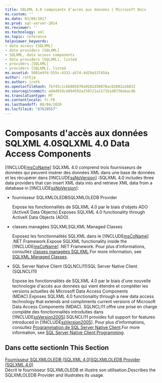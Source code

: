 ```yaml
---
title: SQLXML 4,0 composants d’accès aux données | Microsoft Docs
ms.custom: ''
ms.date: 03/09/2017
ms.prod: sql-server-2014
ms.reviewer: ''
ms.technology: xml
ms.topic: reference
helpviewer_keywords:
- data access [SQLXML]
- data providers [SQLXML]
- SQLXML, data access components
- data providers [SQLXML], listed
- providers [SQLXML]
- providers [SQLXML], listed
ms.assetid: 5001e9fd-555c-4332-a57d-4d29a537454a
author: rothja
ms.author: jroth
ms.openlocfilehash: 7b745c1cbb085870a9282d30078ac82882a16032
ms.sourcegitcommit: ad4d92dce894592a259721a1571b1d8736abacdb
ms.translationtype: MT
ms.contentlocale: fr-FR
ms.lasthandoff: 08/04/2020
ms.locfileid: "87610557"
---
```

# <a name="sqlxml-40-data-access-components"></a><span data-ttu-id="00aac-102">Composants d'accès aux données SQLXML 4.0</span><span class="sxs-lookup"><span data-stu-id="00aac-102">SQLXML 4.0 Data Access Components</span></span>
  [!INCLUDE[msCoName](../../../includes/msconame-md.md)] <span data-ttu-id="00aac-103">SQLXML 4.0 comprend trois fournisseurs de données qui peuvent insérer des données XML dans une base de données et les récupérer dans [!INCLUDE[ssNoVersion](../../../includes/ssnoversion-md.md)] :</span><span class="sxs-lookup"><span data-stu-id="00aac-103">SQLXML 4.0 includes three data providers that can insert XML data into and retrieve XML data from a database in [!INCLUDE[ssNoVersion](../../../includes/ssnoversion-md.md)]:</span></span>  
  
-   <span data-ttu-id="00aac-104">fournisseur SQLXMLOLEDB</span><span class="sxs-lookup"><span data-stu-id="00aac-104">SQLXMLOLEDB Provider</span></span>  
  
     <span data-ttu-id="00aac-105">Expose les fonctionnalités de SQLXML 4.0 par le biais d'objets ADO (ActiveX Data Objects).</span><span class="sxs-lookup"><span data-stu-id="00aac-105">Exposes SQLXML 4.0 functionality through ActiveX Data Objects (ADO).</span></span>  
  
-   <span data-ttu-id="00aac-106">classes managées SQLXML</span><span class="sxs-lookup"><span data-stu-id="00aac-106">SQLXML Managed Classes</span></span>  
  
     <span data-ttu-id="00aac-107">Exposez les fonctionnalités SQLXML dans le  [!INCLUDE[msCoName](../../../includes/msconame-md.md)] .NET Framework.</span><span class="sxs-lookup"><span data-stu-id="00aac-107">Expose SQLXML functionality inside the [!INCLUDE[msCoName](../../../includes/msconame-md.md)] .NET Framework.</span></span> <span data-ttu-id="00aac-108">Pour plus d’informations, consultez [classes managées SQLXML](../net-framework-classes/sqlxml-4-0-net-framework-support-managed-classes.md).</span><span class="sxs-lookup"><span data-stu-id="00aac-108">For more information, see [SQLXML Managed Classes](../net-framework-classes/sqlxml-4-0-net-framework-support-managed-classes.md).</span></span>  
  
-   <span data-ttu-id="00aac-109">SQL Server Native Client (SQLNCLI11)</span><span class="sxs-lookup"><span data-stu-id="00aac-109">SQL Server Native Client (SQLNCLI11)</span></span>  
  
     <span data-ttu-id="00aac-110">Expose les fonctionnalités de SQLXML 4.0 par le biais d'une nouvelle technologie d'accès aux données qui vient étendre et compléter les versions actuelles de Microsoft Data Access Components (MDAC).</span><span class="sxs-lookup"><span data-stu-id="00aac-110">Exposes SQLXML 4.0 functionality through a new data access technology that extends and compliments current versions of Microsoft Data Access Components (MDAC).</span></span> <span data-ttu-id="00aac-111">SQLNCLI11 offre une prise en charge complète des fonctionnalités introduites dans [!INCLUDE[ssVersion2005](../../../includes/ssversion2005-md.md)].</span><span class="sxs-lookup"><span data-stu-id="00aac-111">SQLNCLI11 provides full support for features introduced in [!INCLUDE[ssVersion2005](../../../includes/ssversion2005-md.md)].</span></span> <span data-ttu-id="00aac-112">Pour plus d’informations, consultez [Programmation de SQL Server Native Client](../../native-client/sql-server-native-client-programming.md).</span><span class="sxs-lookup"><span data-stu-id="00aac-112">For more information, see [SQL Server Native Client Programming](../../native-client/sql-server-native-client-programming.md).</span></span>  
  
## <a name="in-this-section"></a><span data-ttu-id="00aac-113">Dans cette section</span><span class="sxs-lookup"><span data-stu-id="00aac-113">In This Section</span></span>  
 [<span data-ttu-id="00aac-114">Fournisseur SQLXMLOLEDB &#40;SQLXML 4,0&#41;</span><span class="sxs-lookup"><span data-stu-id="00aac-114">SQLXMLOLEDB Provider &#40;SQLXML 4.0&#41;</span></span>](../../../database-engine/dev-guide/sqlxmloledb-provider-sqlxml-4-0.md)  
 <span data-ttu-id="00aac-115">Décrit le fournisseur SQLXMLOLEDB et illustre son utilisation.</span><span class="sxs-lookup"><span data-stu-id="00aac-115">Describes the SQLXMLOLEDB Provider and illustrates its usage.</span></span>  
  
  
